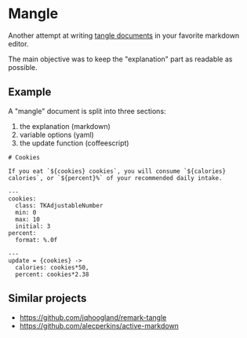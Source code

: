 # Mangle

Another attempt at writing [tangle documents](http://worrydream.com/Tangle/) in your favorite markdown editor.

The main objective was to keep the "explanation" part as readable as possible.

## Example

A "mangle" document is split into three sections:
1. the explanation (markdown)
2. variable options (yaml)
3. the update function (coffeescript)

```mangle
# Cookies

If you eat `${cookies} cookies`, you will consume `${calories} calories`, or `${percent}%` of your recommended daily intake.

---
cookies:
  class: TKAdjustableNumber
  min: 0
  max: 10
  initial: 3
percent:
  format: %.0f

---
update = {cookies} ->
  calories: cookies*50,
  percent: cookies*2.38
```

## Similar projects

- https://github.com/jqhoogland/remark-tangle
- https://github.com/alecperkins/active-markdown